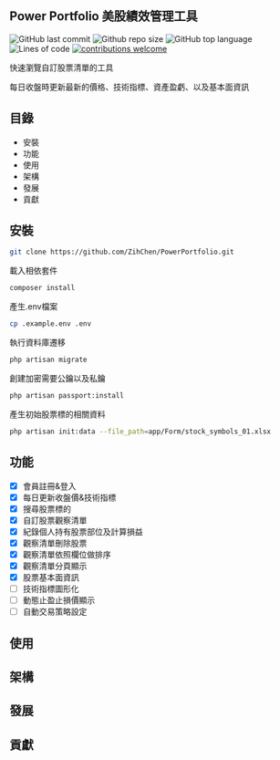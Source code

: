 Power Portfolio 美股績效管理工具
---
![GitHub last commit](https://img.shields.io/github/last-commit/ZihChen/PowerPortfolio)
![Github repo size](https://img.shields.io/github/repo-size/ZihChen/PowerPortfolio)
![GitHub top language](https://img.shields.io/github/languages/top/ZihChen/PowerPortfolio)
![Lines of code](https://img.shields.io/tokei/lines/github/ZihChen/PowerPortfolio)
[![contributions welcome](https://img.shields.io/badge/contributions-welcome-brightgreen.svg?style=flat)](https://github.com/navendu-pottekkat/virtual-drums/issues)

快速瀏覽自訂股票清單的工具

每日收盤時更新最新的價格、技術指標、資產盈虧、以及基本面資訊



## 目錄
- 安裝
- 功能
- 使用
- 架構
- 發展
- 貢獻

## 安裝
```bash
git clone https://github.com/ZihChen/PowerPortfolio.git
```
載入相依套件
```bash
composer install
```
產生.env檔案
```bash
cp .example.env .env
```
執行資料庫遷移
```bash
php artisan migrate
```
創建加密需要公鑰以及私鑰
```bash
php artisan passport:install
```
產生初始股票標的相關資料
```bash
php artisan init:data --file_path=app/Form/stock_symbols_01.xlsx
```

## 功能
- [x] 會員註冊&登入
- [x] 每日更新收盤價&技術指標
- [x] 搜尋股票標的
- [x] 自訂股票觀察清單
- [x] 紀錄個人持有股票部位及計算損益
- [x] 觀察清單刪除股票
- [x] 觀察清單依照欄位做排序
- [x] 觀察清單分頁顯示
- [x] 股票基本面資訊
- [ ] 技術指標圖形化
- [ ] 動態止盈止損價顯示
- [ ] 自動交易策略設定

## 使用

## 架構

## 發展

## 貢獻



